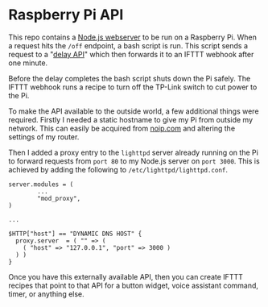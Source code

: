 # Raspberry Pi API

This repo contains a [Node.js webserver](https://blog.risingstack.com/your-first-node-js-http-server/) to be run on a Raspberry Pi. When a request hits the `/off` endpoint, a bash script is run. This script sends a request to a "[delay API](https://grapeot.me/adding-a-delay-to-ifttt-recipes.html)" which then forwards it to an IFTTT webhook after one minute.

Before the delay completes the bash script shuts down the Pi safely. The IFTTT webhook runs a recipe to turn off the TP-Link switch to cut power to the Pi.

To make the API available to the outside world, a few additional things were required. Firstly I needed a static hostname to give my Pi from outside my network. This can easily be acquired from [noip.com](https://my.noip.com) and altering the settings of my router.

Then I added a proxy entry to the `lighttpd` server already running on the Pi to forward requests from `port 80` to my Node.js server on `port 3000`. This is achieved by adding the following to `/etc/lighttpd/lighttpd.conf`.

```
server.modules = (
        ...
        "mod_proxy",
)

...

$HTTP["host"] == "DYNAMIC DNS HOST" {
  proxy.server  = ( "" => (
    ( "host" => "127.0.0.1", "port" => 3000 )
  ) )
}
```

Once you have this externally available API, then you can create IFTTT recipes that point to that API for a button widget, voice assistant command, timer, or anything else.
